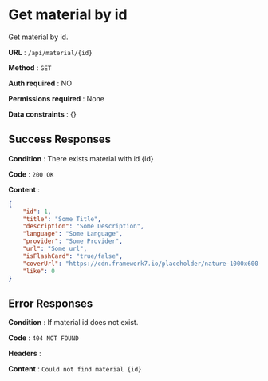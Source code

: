 # Get material by id

Get material by id.

**URL** : `/api/material/{id}`

**Method** : `GET`

**Auth required** : NO

**Permissions required** : None

**Data constraints** : {}

## Success Responses

**Condition** : There exists material with id {id}

**Code** : `200 OK`

**Content** : 
```json
{
    "id": 1,
    "title": "Some Title",
    "description": "Some Description",
    "language": "Some Language",
    "provider": "Some Provider",
    "url": "Some url",
    "isFlashCard": "true/false",
    "coverUrl": "https://cdn.framework7.io/placeholder/nature-1000x600-3.jpg",
    "like": 0
}
```

## Error Responses

**Condition** : If material id does not exist.

**Code** : `404 NOT FOUND`

**Headers** : 

**Content** : `Could not find material {id}`